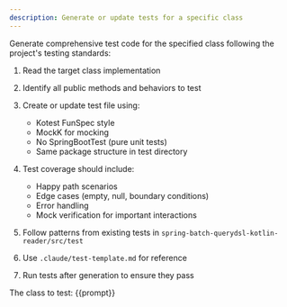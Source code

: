 ```yaml
---
description: Generate or update tests for a specific class
---
```


Generate comprehensive test code for the specified class following the project's testing standards:

1. Read the target class implementation
2. Identify all public methods and behaviors to test
3. Create or update test file using:
   - Kotest FunSpec style
   - MockK for mocking
   - No SpringBootTest (pure unit tests)
   - Same package structure in test directory

4. Test coverage should include:
   - Happy path scenarios
   - Edge cases (empty, null, boundary conditions)
   - Error handling
   - Mock verification for important interactions

5. Follow patterns from existing tests in `spring-batch-querydsl-kotlin-reader/src/test`
6. Use `.claude/test-template.md` for reference
7. Run tests after generation to ensure they pass

The class to test: {{prompt}}
